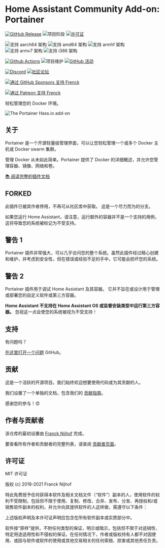 # Home Assistant Community Add-on: Portainer

[![GitHub Release][releases-shield]][releases]
![项目阶段][project-stage-shield]
[![许可证][license-shield]](LICENSE.md)

![支持 aarch64 架构][aarch64-shield]
![支持 amd64 架构][amd64-shield]
![支持 armhf 架构][armhf-shield]
![支持 armv7 架构][armv7-shield]
![支持 i386 架构][i386-shield]

[![Github Actions][github-actions-shield]][github-actions]
![项目维护][maintenance-shield]
[![GitHub 活动][commits-shield]][commits]

[![Discord][discord-shield]][discord]
[![社区论坛][forum-shield]][forum]

[![通过 GitHub Sponsors 支持 Frenck][github-sponsors-shield]][github-sponsors]

[![通过 Patreon 支持 Frenck][patreon-shield]][patreon]

轻松管理您的 Docker 环境。

![The Portainer Hass.io add-on](images/screenshot.png)

## 关于

Portainer 是一个开源轻量级管理界面，可以让您轻松管理一个或多个 Docker 主机或 Docker swarm 集群。

管理 Docker 从未如此简单。Portainer 提供了 Docker 的详细概述，并允许您管理容器、镜像、网络和卷。

[:books: 阅读完整的插件文档][docs]

## FORKED

此插件已被其作者停用，不再可从社区库中获取。
这是一个尽力而为的分支。

如果您运行 Home Assistant，请注意，运行额外的容器并不是一个支持的用例，这将导致您的系统被标记为不受支持。

## 警告 1

Portainer 插件非常强大，可以几乎访问您的整个系统。虽然此插件经过精心创建和维护，并考虑到安全性，但在错误或经验不足的手中，它可能会损坏您的系统。

## 警告 2

Portainer 插件用于调试 Home Assistant 及其容器。
它并不旨在或设计用于管理或部署您的自定义软件或第三方容器。

**Home Assistant 不支持在 Home Assistant OS 或监督安装类型中运行第三方容器。**
忽视这一点会使您的系统被视为不受支持！

## 支持

有问题吗？

[在这里打开一个问题][issue] GitHub。

## 贡献

这是一个活跃的开源项目。我们始终欢迎想要使用代码或为其贡献的人。

我们设置了一个单独的文档，包含我们的
[贡献指南](,github/CONTRIBUTING.md)。

感谢您的参与！:heart_eyes:

## 作者与贡献者

该仓库的最初设置由 [Franck Nijhof][frenck] 完成。

要查看所有作者和贡献者的完整列表，请查阅 [贡献者页面][contributors]。

## 许可证

MIT 许可证

版权 (c) 2018-2021 Franck Nijhof

特此免费授予任何获得本软件及相关文档文件（“软件”）副本的人，使用软件的权利不受限制，包括但不限于使用、复制、修改、合并、发布、分发、再授权和/或销售软件副本的权利，并允许向其提供软件的人这样做，需遵守以下条件：

上述版权声明及本许可证声明应包含在所有软件副本或实质部分中。

软件按“原样”提供，不附任何类型的保证，明示或暗示，包括但不限于对适销性、特定用途适用性和不侵权的保证。在任何情况下，作者或版权持有人都不对因使用、或因与软件或软件的使用或其他交易相关的任何索赔、损害或其他责任负责。

[aarch64-shield]: https://img.shields.io/badge/aarch64-yes-green.svg
[amd64-shield]: https://img.shields.io/badge/amd64-yes-green.svg
[armhf-shield]: https://img.shields.io/badge/armhf-yes-green.svg
[armv7-shield]: https://img.shields.io/badge/armv7-yes-green.svg
[commits-shield]: https://img.shields.io/github/commit-activity/y/hassio-addons/addon-portainer.svg
[commits]: https://github.com/hassio-addons/addon-portainer/commits/main
[contributors]: https://github.com/hassio-addons/addon-portainer/graphs/contributors
[discord-ha]: https://discord.gg/c5DvZ4e
[discord-shield]: https://img.shields.io/discord/478094546522079232.svg
[discord]: https://discord.me/hassioaddons
[docs]: https://github.com/hassio-addons/addon-portainer/blob/main/portainer/DOCS.md
[forum-shield]: https://img.shields.io/badge/community-forum-brightgreen.svg
[forum]: https://community.home-assistant.io/t/home-assistant-community-add-on-portainer/68836?u=frenck
[frenck]: https://github.com/frenck
[github-actions-shield]: https://github.com/hassio-addons/addon-portainer/workflows/CI/badge.svg
[github-actions]: https://github.com/hassio-addons/addon-portainer/actions
[github-sponsors-shield]: https://frenck.dev/wp-content/uploads/2019/12/github_sponsor.png
[github-sponsors]: https://github.com/sponsors/frenck
[i386-shield]: https://img.shields.io/badge/i386-no-red.svg
[issue]: https://github.com/hassio-addons/addon-portainer/issues
[license-shield]: https://img.shields.io/github/license/hassio-addons/addon-portainer.svg
[maintenance-shield]: https://img.shields.io/maintenance/yes/2021.svg
[patreon-shield]: https://frenck.dev/wp-content/uploads/2019/12/patreon.png
[patreon]: https://www.patreon.com/frenck
[project-stage-shield]: https://img.shields.io/badge/project%20stage-%20!%20DEPRECATED%20%20%20!-ff0000.svg
[reddit]: https://reddit.com/r/homeassistant
[releases-shield]: https://img.shields.io/github/release/hassio-addons/addon-portainer.svg
[releases]: https://github.com/hassio-addons/addon-portainer/releases
[repository]: https://github.com/hassio-addons/repository